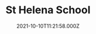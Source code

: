 ---
date: 2021-10-10T11:21:58.000Z
title: St Helena School
latitude: 51.895121
longitude: 0.888447
url: http://www.st-helena.essex.sch.uk
category: checkin
---